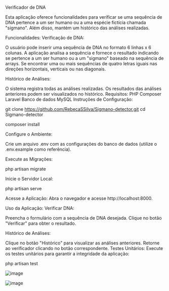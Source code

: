 Verificador de DNA

Esta aplicação oferece funcionalidades para verificar se uma sequência de DNA pertence a um ser humano ou a uma espécie fictícia chamada "sigmano". Além disso, mantém um histórico das análises realizadas.

Funcionalidades:
Verificação de DNA:

O usuário pode inserir uma sequência de DNA no formato 6 linhas x 6 colunas.
A aplicação analisa a sequência e fornece o resultado indicando se pertence a um ser humano ou a um "sigmano" baseado na sequência de arrays.
Se encontrar uma ou mais sequências de quatro letras iguais nas direções horizontais, verticais ou nas diagonais.

Histórico de Análises:

O sistema registra todas as análises realizadas.
Os resultados das análises anteriores podem ser visualizados no histórico.
Requisitos:
PHP
Composer
Laravel
Banco de dados MySQL
Instruções de Configuração:

git clone https://github.com/RebecaSSilva/Sigmano-detector.git
cd Sigmano-detector

composer install

Configure o Ambiente:

Crie um arquivo .env com as configurações do banco de dados (utilize o .env.example como referência).

Execute as Migrações:

php artisan migrate

Inicie o Servidor Local:

php artisan serve

Acesse a Aplicação:
Abra o navegador e acesse http://localhost:8000.

Uso da Aplicação:
Verificar DNA:

Preencha o formulário com a sequência de DNA desejada.
Clique no botão "Verificar" para obter o resultado.

Histórico de Análises:

Clique no botão "Histórico" para visualizar as análises anteriores.
Retorne ao verificador clicando no botão correspondente.
Testes Unitários:
Execute os testes unitários para garantir a integridade da aplicação:

php artisan test

![image](https://github.com/RebecaSSilva/Sigmano-detector/assets/102828612/630c4306-9ec1-4335-bf2c-875a79cbcf7b)

![image](https://github.com/RebecaSSilva/Sigmano-detector/assets/102828612/c3c76fff-06c0-420c-bf26-447378a3364d)
